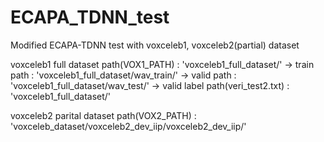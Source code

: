 # ECAPA_TDNN_test
Modified ECAPA-TDNN test with voxceleb1, voxceleb2(partial)  dataset

voxceleb1 full dataset path(VOX1_PATH) : 'voxceleb1_full_dataset/'
-> train path : 'voxceleb1_full_dataset/wav_train/'
-> valid path : 'voxceleb1_full_dataset/wav_test/'
-> valid label path(veri_test2.txt) : 'voxceleb1_full_dataset/'

voxceleb2 parital dataset path(VOX2_PATH) : 'voxceleb_dataset/voxceleb2_dev_iip/voxceleb2_dev_iip/'
